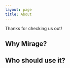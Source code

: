 ```yaml
---
layout: page
title: About
---
```


Thanks for checking us out!

## Why Mirage?

## Who should use it?
